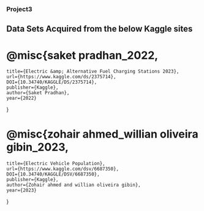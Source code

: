 ### Project3


## Data Sets Acquired from the below Kaggle sites

#  @misc{saket pradhan_2022,
	title={Electric &amp; Alternative Fuel Charging Stations 2023},
	url={https://www.kaggle.com/ds/2375714},
	DOI={10.34740/KAGGLE/DS/2375714},
	publisher={Kaggle},
	author={Saket Pradhan},
	year={2022}
}

#  @misc{zohair ahmed_willian oliveira gibin_2023,
	title={Electric Vehicle Population},
	url={https://www.kaggle.com/dsv/6687350},
	DOI={10.34740/KAGGLE/DSV/6687350},
	publisher={Kaggle},
	author={Zohair ahmed and willian oliveira gibin},
	year={2023}
}

